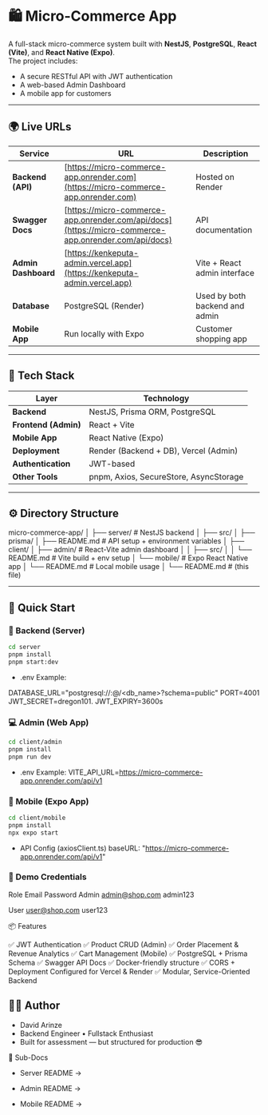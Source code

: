 # 🛍️ Micro-Commerce App

A full-stack micro-commerce system built with **NestJS**, **PostgreSQL**, **React (Vite)**, and **React Native (Expo)**.  
The project includes:
- A secure RESTful API with JWT authentication  
- A web-based Admin Dashboard  
- A mobile app for customers  

---

## 🌍 Live URLs

| Service | URL | Description |
|----------|-----|-------------|
| **Backend (API)** | [https://micro-commerce-app.onrender.com](https://micro-commerce-app.onrender.com) | Hosted on Render |
| **Swagger Docs** | [https://micro-commerce-app.onrender.com/api/docs](https://micro-commerce-app.onrender.com/api/docs) | API documentation |
| **Admin Dashboard** | [https://kenkeputa-admin.vercel.app](https://kenkeputa-admin.vercel.app) | Vite + React admin interface |
| **Database** | PostgreSQL (Render) | Used by both backend and admin |
| **Mobile App** | Run locally with Expo | Customer shopping app |

---

## 🧠 Tech Stack

| Layer | Technology |
|--------|-------------|
| **Backend** | NestJS, Prisma ORM, PostgreSQL |
| **Frontend (Admin)** | React + Vite |
| **Mobile App** | React Native (Expo) |
| **Deployment** | Render (Backend + DB), Vercel (Admin) |
| **Authentication** | JWT-based |
| **Other Tools** | pnpm, Axios, SecureStore, AsyncStorage |

---

## ⚙️ Directory Structure

micro-commerce-app/
│
├── server/ # NestJS backend
│ ├── src/
│ ├── prisma/
│ ├── README.md # API setup + environment variables
│
├── client/
│ ├── admin/ # React-Vite admin dashboard
│ │ ├── src/
│ │ └── README.md # Vite build + env setup
│ └── mobile/ # Expo React Native app
│ └── README.md # Local mobile usage
│
└── README.md # (this file)


---

## 🚀 Quick Start

### 🧱 Backend (Server)
```bash
cd server
pnpm install
pnpm start:dev
```

- .env Example:

DATABASE_URL="postgresql://<user>:<password>@<host>/<db_name>?schema=public"
PORT=4001
JWT_SECRET=dregon101.
JWT_EXPIRY=3600s

### 💻 Admin (Web App)
```bash
cd client/admin
pnpm install
pnpm run dev
```

- .env Example:
VITE_API_URL=https://micro-commerce-app.onrender.com/api/v1

### 📱 Mobile (Expo App)
```bash
cd client/mobile
pnpm install
npx expo start
```

- API Config (axiosClient.ts)
baseURL: "https://micro-commerce-app.onrender.com/api/v1"


### 🔐 Demo Credentials
Role	Email	               Password
Admin	admin@shop.com         admin123
	
User	user@shop.com          user123
	

📦 Features

✅ JWT Authentication
✅ Product CRUD (Admin)
✅ Order Placement & Revenue Analytics
✅ Cart Management (Mobile)
✅ PostgreSQL + Prisma Schema
✅ Swagger API Docs
✅ Docker-friendly structure
✅ CORS + Deployment Configured for Vercel & Render
✅ Modular, Service-Oriented Backend

## 👨‍💻 Author

- David Arinze
- Backend Engineer • Fullstack Enthusiast
- Built for assessment — but structured for production 😎


🧭 Sub-Docs

- Server README →

- Admin README →

- Mobile README →